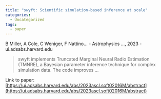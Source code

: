 ```yaml
---
title: "swyft: Scientific simulation-based inference at scale"
categories:
  - Uncategorized
tags:
  - paper
---
```

B Miller, A Cole, C Weniger, F Nattino… - Astrophysics …, 2023 - ui.adsabs.harvard.edu

>swyft implements Truncated Marginal Neural Radio Estimation (TMNRE), a Bayesian parameter inference technique for complex simulation data. The code improves …

Link to paper: [https://ui.adsabs.harvard.edu/abs/2023ascl.soft02016M/abstract](https://ui.adsabs.harvard.edu/abs/2023ascl.soft02016M/abstract)
